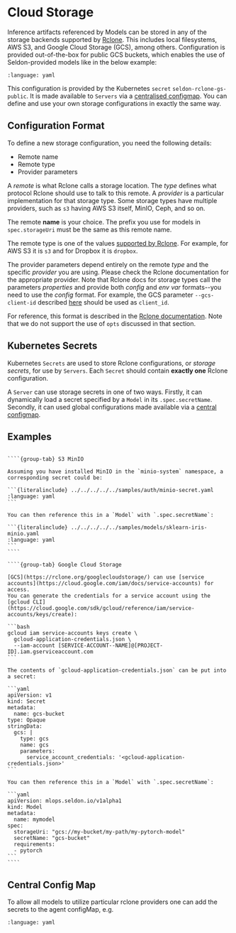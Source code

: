 # Cloud Storage

Inference artifacts referenced by Models can be stored in any of the storage backends supported by [Rclone](https://rclone.org/).
This includes local filesystems, AWS S3, and Google Cloud Storage (GCS), among others.
Configuration is provided out-of-the-box for public GCS buckets, which enables the use of Seldon-provided models like in the below example:

```{literalinclude} ../../../../../samples/models/sklearn-iris-gs.yaml 
:language: yaml
```

This configuration is provided by the Kubernetes `secret` `seldon-rclone-gs-public`.
It is made available to `Servers` via a [centralised configmap](#central-config-map).
You can define and use your own storage configurations in exactly the same way.

## Configuration Format

To define a new storage configuration, you need the following details:
* Remote name
* Remote type
* Provider parameters

A _remote_ is what Rclone calls a storage location.
The _type_ defines what protocol Rclone should use to talk to this remote.
A _provider_ is a particular implementation for that storage type.
Some storage types have multiple providers, such as `s3` having AWS S3 itself, MinIO, Ceph, and so on.

The remote **name** is your choice.
The prefix you use for models in `spec.storageUri` must be the same as this remote name.

The remote type is one of the values [supported by Rclone](https://rclone.org/docs/).
For example, for AWS S3 it is `s3` and for Dropbox it is `dropbox`.

The provider parameters depend entirely on the remote _type_ and the specific _provider_ you are using.
Please check the Rclone documentation for the appropriate provider.
Note that Rclone docs for storage types call the parameters _properties_ and provide both _config_ and _env var_ formats--you need to use the _config_ format.
For example, the GCS parameter `--gcs-client-id` described [here](https://rclone.org/googlecloudstorage/#gcs-client-id) should be used as `client_id`.

For reference, this format is described in the [Rclone documentation](https://rclone.org/rc/#config-create).
Note that we do not support the use of `opts` discussed in that section.

## Kubernetes Secrets

Kubernetes `Secrets` are used to store Rclone configurations, or _storage secrets_, for use by `Servers`.
Each `Secret` should contain **exactly one** Rclone configuration.

A `Server` can use storage secrets in one of two ways.
Firstly, it can dynamically load a secret specified by a `Model` in its `.spec.secretName`.
Secondly, it can used global configurations made available via a [central configmap](#central-config-map).

## Examples

`````{tabs}

````{group-tab} S3 MinIO

Assuming you have installed MinIO in the `minio-system` namespace, a corresponding secret could be:

```{literalinclude} ../../../../../samples/auth/minio-secret.yaml
:language: yaml
```

You can then reference this in a `Model` with `.spec.secretName`:

```{literalinclude} ../../../../../samples/models/sklearn-iris-minio.yaml
:language: yaml
```
````

````{group-tab} Google Cloud Storage

[GCS](https://rclone.org/googlecloudstorage/) can use [service accounts](https://cloud.google.com/iam/docs/service-accounts) for access.
You can generate the credentials for a service account using the [gcloud CLI](https://cloud.google.com/sdk/gcloud/reference/iam/service-accounts/keys/create):

```bash
gcloud iam service-accounts keys create \
  gcloud-application-credentials.json \
  --iam-account [SERVICE-ACCOUNT--NAME]@[PROJECT-ID].iam.gserviceaccount.com
```

The contents of `gcloud-application-credentials.json` can be put into a secret:

```yaml
apiVersion: v1
kind: Secret
metadata:
  name: gcs-bucket
type: Opaque
stringData:
  gcs: |
    type: gcs
    name: gcs
    parameters:
      service_account_credentials: '<gcloud-application-credentials.json>'
```

You can then reference this in a `Model` with `.spec.secretName`:

```yaml
apiVersion: mlops.seldon.io/v1alpha1
kind: Model
metadata:
  name: mymodel
spec:
  storageUri: "gcs://my-bucket/my-path/my-pytorch-model"
  secretName: "gcs-bucket"
  requirements:
  - pytorch
```
````
`````


## Central Config Map

To allow all models to utilize particular rclone providers one can add the secrets to the agent configMap, e.g.

```{literalinclude} ../../../../../samples/auth/agent.yaml
:language: yaml
```
